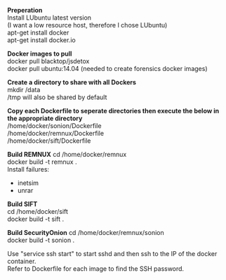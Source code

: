 **Preperation**  
Install LUbuntu latest version  
(I want a low resource host, therefore I chose LUbuntu)  
apt-get install docker  
apt-get install docker.io  


**Docker images to pull**  
docker pull blacktop/jsdetox  
docker pull ubuntu:14.04
(needed to create forensics docker images)  


**Create a directory to share with all Dockers**  
mkdir /data  
/tmp will also be shared by default


**Copy each Dockerfile to seperate directories then execute the below in the appropriate directory**  
/home/docker/sonion/Dockerfile  
/home/docker/remnux/Dockerfile  
/home/docker/sift/Dockerfile  


**Build REMNUX**
cd /home/docker/remnux   
docker build -t remnux .  
Install failures:  
- inetsim  
- unrar  


**Build SIFT**  
cd /home/docker/sift  
docker build -t sift .  


**Build SecurityOnion**
cd /home/docker/remnux/sonion  
docker build -t sonion .  


Use "service ssh start" to start sshd and then ssh to the IP of the docker container.  
Refer to Dockerfile for each image to find the SSH password.  
